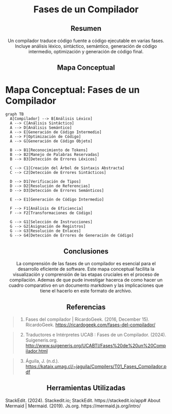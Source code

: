 <h1 align="center">Fases de un Compilador</h1>

<h2 align="center">Resumen</h2>
<p align="center">Un compilador traduce código fuente a código ejecutable en varias fases. Incluye análisis léxico, sintáctico, semántico, generación de código intermedio, optimización y generación de código final.</p>

<h2 align="center">Mapa Conceptual</h2>

   
# Mapa Conceptual: Fases de un Compilador

```mermaid
graph TB
  A[Compilador] --> B[Análisis Léxico]
  A --> C[Análisis Sintáctico]
  A --> D[Análisis Semántico]
  A --> E[Generación de Código Intermedio]
  A --> F[Optimización de Código]
  A --> G[Generación de Código Objeto]
  
  B --> B1[Reconocimiento de Tokens]
  B --> B2[Manejo de Palabras Reservadas]
  B --> B3[Detección de Errores Léxicos]
  
  C --> C1[Creación del Árbol de Sintaxis Abstracta]
  C --> C2[Detección de Errores Sintácticos]
  
  D --> D1[Verificación de Tipos]
  D --> D2[Resolución de Referencias]
  D --> D3[Detección de Errores Semánticos]
  
  E --> E1[Generación de Código Intermedio]
  
  F --> F1[Análisis de Eficiencia]
  F --> F2[Transformaciones de Código]
  
  G --> G1[Selección de Instrucciones]
  G --> G2[Asignación de Registros]
  G --> G3[Resolución de Enlaces]
  G --> G4[Detección de Errores de Generación de Código]
  ```

<h2 align="center">Conclusiones</h2>
<p align="center">La comprensión de las fases de un compilador es esencial para el desarrollo eficiente de software. Este mapa conceptual facilita la visualización y comprensión de las etapas cruciales en el proceso de compilación. Ademas de que pude investigar hacerca de como hacer un cuadro comparativo en un documento markdown y las implicaciones que tiene el hacerlo en este formato de archivo.</p>

<h2 align="center">Referencias</h2>
<p align="center">
 

 >1. Fases del compilador | RicardoGeek. (2016, December 15). RicardoGeek. https://ricardogeek.com/fases-del-compilador/
  
 >2. Traductores e Intérpretes UCAB : Fases de un Compilador. (2024). Suigeneris.org. http://www.suigeneris.org/UCABTI/Fases%20de%20un%20Compilador.html
 
 >3. Águila, J. (n.d.). https://kataix.umag.cl/~jaguila/Compilers/T01_Fases_Compilador.pdf
   <h2 align="center">Herramientas Utilizadas</h2>
   StackEdit. (2024). Stackedit.io; StackEdit. https://stackedit.io/app# 
   About Mermaid | Mermaid. (2019). Js.org. https://mermaid.js.org/intro/
</p>

